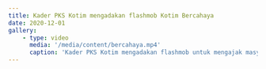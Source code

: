 ```yaml
---
title: Kader PKS Kotim mengadakan flashmob Kotim Bercahaya
date: 2020-12-01
gallery: 
    - type: video
      media: '/media/content/bercahaya.mp4'
      caption: 'Kader PKS Kotim mengadakan flashmob untuk mengajak masyarakat mendukung pasangan cabup-cawabup No. 04 Rudini-Samsudin.'
---
```

